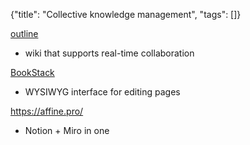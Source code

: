 {"title": "Collective knowledge management", "tags": []}

[outline](https://www.getoutline.com/)
* wiki that supports real-time collaboration

[BookStack](https://www.bookstackapp.com/)
* WYSIWYG interface for editing pages

https://affine.pro/
* Notion + Miro in one

